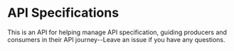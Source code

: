 # API Specifications
This is an API for helping manage API specification, guiding producers and consumers in their API journey--Leave an issue if you have any questions.